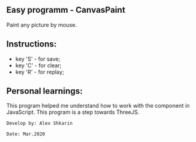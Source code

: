 ## Easy programm - CanvasPaint
Paint any picture by mouse.<br>

## Instructions:

- key 'S' - for save;
- key 'C' - for clear;
- key 'R' - for replay;

## Personal learnings:

This program helped me understand how to work with the <Canvas> component in JavaScript.
This program is a step towards ThreeJS.

`Develop by: Alex Shkarin`

`Date: Mar.2020`
